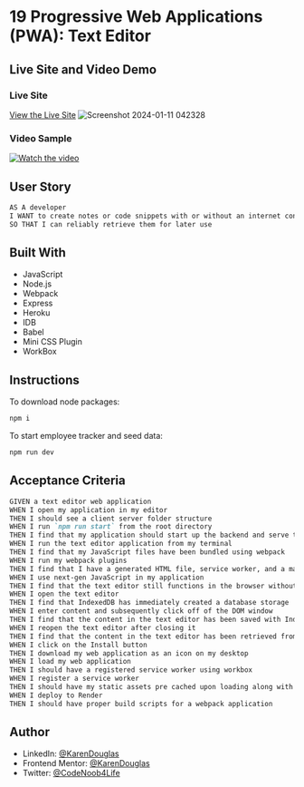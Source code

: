 # 19 Progressive Web Applications (PWA): Text Editor

## Live Site and Video Demo

### Live Site
[View the Live Site](https://karendouglas.github.io/weather-dashboard/)
![Screenshot 2024-01-11 042328](https://github.com/KarenDouglas/weather-dashboard/assets/79128405/ece96254-324f-4e00-81b2-7f57c7d195e0)

### Video Sample
[![Watch the video](./example/employeeTracker%20CLI%20-%20Made%20with%20Clipchamp.gif)](https://youtu.be/axKSFufL-Fg)

## User Story

```md
AS A developer
I WANT to create notes or code snippets with or without an internet connection
SO THAT I can reliably retrieve them for later use
```

## Built With
- JavaScript
- Node.js
- Webpack
- Express
- Heroku
- IDB
- Babel
- Mini CSS Plugin
- WorkBox

 ## Instructions
 
 To download node packages:
```bash
npm i
```
To start employee tracker and seed data:
```bash
npm run dev
```
## Acceptance Criteria

```md
GIVEN a text editor web application
WHEN I open my application in my editor
THEN I should see a client server folder structure
WHEN I run `npm run start` from the root directory
THEN I find that my application should start up the backend and serve the client
WHEN I run the text editor application from my terminal
THEN I find that my JavaScript files have been bundled using webpack
WHEN I run my webpack plugins
THEN I find that I have a generated HTML file, service worker, and a manifest file
WHEN I use next-gen JavaScript in my application
THEN I find that the text editor still functions in the browser without errors
WHEN I open the text editor
THEN I find that IndexedDB has immediately created a database storage
WHEN I enter content and subsequently click off of the DOM window
THEN I find that the content in the text editor has been saved with IndexedDB
WHEN I reopen the text editor after closing it
THEN I find that the content in the text editor has been retrieved from our IndexedDB
WHEN I click on the Install button
THEN I download my web application as an icon on my desktop
WHEN I load my web application
THEN I should have a registered service worker using workbox
WHEN I register a service worker
THEN I should have my static assets pre cached upon loading along with subsequent pages and static assets
WHEN I deploy to Render
THEN I should have proper build scripts for a webpack application
```

## Author

- LinkedIn: [@KarenDouglas](https://www.linkedin.com/in/karen-douglas-344974246/)
- Frontend Mentor: [@KarenDouglas](https://www.frontendmentor.io/profile/KarenDouglas)
- Twitter: [@CodeNoob4Life](https://twitter.com/CodeNoob4Life)
